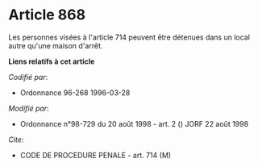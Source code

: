 # Article 868

Les personnes visées à l'article 714 peuvent être détenues dans un local autre qu'une maison d'arrêt.

**Liens relatifs à cet article**

_Codifié par_:

  - Ordonnance 96-268 1996-03-28

_Modifié par_:

  - Ordonnance n°98-729 du 20 août 1998 - art. 2 () JORF 22 août 1998

_Cite_:

  - CODE DE PROCEDURE PENALE - art. 714 (M)
